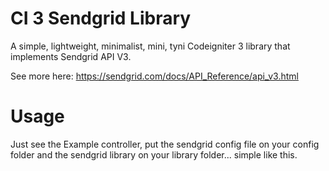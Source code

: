 # CI 3 Sendgrid Library
A simple, lightweight, minimalist, mini, tyni Codeigniter 3 library that implements Sendgrid API V3.

See more here: https://sendgrid.com/docs/API_Reference/api_v3.html

# Usage
Just see the Example controller, put the sendgrid config file on your config folder and the sendgrid library on your library folder... simple like this.
